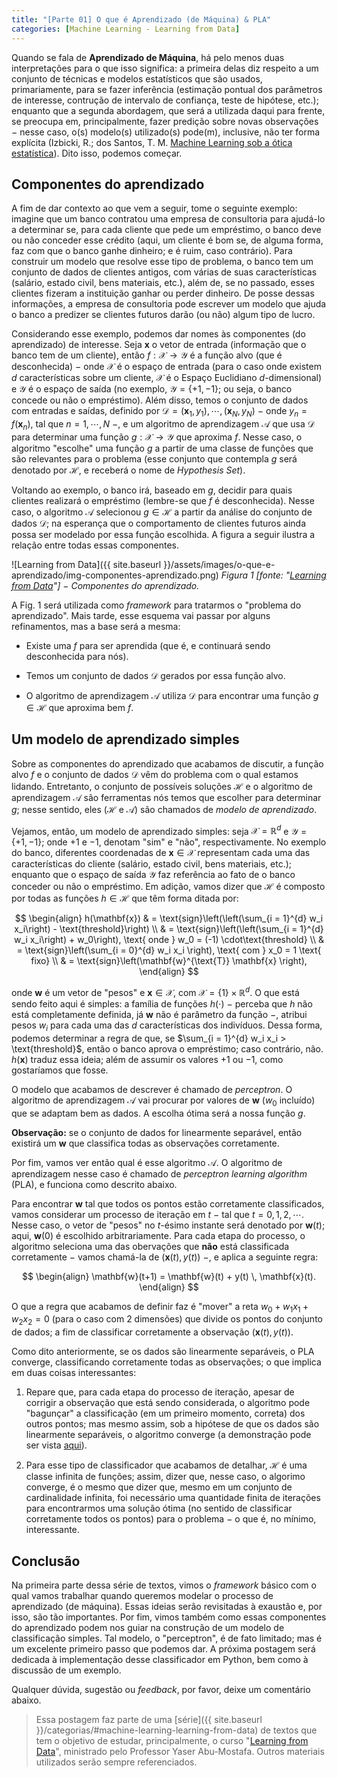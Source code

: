 ```yaml
---
title: "[Parte 01] O que é Aprendizado (de Máquina) & PLA"
categories: [Machine Learning - Learning from Data]
---
```




Quando se fala de **Aprendizado de Máquina**, há pelo menos duas interpretações para o que isso significa: a primeira delas diz respeito a um conjunto de técnicas e modelos estatísticos que são usados, primariamente, para se fazer inferência (estimação pontual dos parâmetros de interesse, contrução de intervalo de confiança, teste de hipótese, etc.); enquanto que a segunda abordagem, que será a utilizada daqui para frente, se preocupa em, principalmente, fazer predição sobre novas observações $-$ nesse caso, o(s) modelo(s) utilizado(s) pode(m), inclusive, não ter forma explícita (Izbicki, R.; dos Santos, T. M. [Machine Learning sob a ótica estatística](http://www.work.caltech.edu/telecourse.html)). Dito isso, podemos começar.

## Componentes do aprendizado

A fim de dar contexto ao que vem a seguir, tome o seguinte exemplo: imagine que um banco contratou uma empresa de consultoria para ajudá-lo a determinar se, para cada cliente que pede um empréstimo, o banco deve ou não conceder esse crédito (aqui, um cliente é bom se, de alguma forma, faz com que o banco ganhe dinheiro; e é ruim, caso contrário). Para construir um modelo que resolve esse tipo de problema, o banco tem um conjunto de dados de clientes antigos, com várias de suas características (salário, estado civil, bens materiais, etc.), além de, se no passado, esses clientes fizeram a instituição ganhar ou perder dinheiro. De posse dessas informações, a empresa de consultoria pode escrever um modelo que ajuda o banco a predizer se clientes futuros darão (ou não) algum tipo de lucro.

Considerando esse exemplo, podemos dar nomes às componentes (do aprendizado) de interesse. Seja $\mathbf{x}$ o vetor de entrada (informação que o banco tem de um cliente), então $f: \mathcal{X} \longrightarrow \mathcal{Y}$ é a função alvo (que é desconhecida) $-$ onde $\mathcal{X}$ é o espaço de entrada (para o caso onde existem $d$ características sobre um cliente, $\mathcal{X}$ é o Espaço Euclidiano $d$-dimensional) e $\mathcal{Y}$ é o espaço de saída (no exemplo, $\mathcal{Y} = \lbrace +1, -1 \rbrace$; ou seja, o banco concede ou não o empréstimo). Além disso, temos o conjunto de dados com entradas e saídas, definido por $\mathcal{D} = (\mathbf{x}_1, y_1), \cdots, (\mathbf{x}_N, y_N)$ $-$ onde $y_n = f(\mathbf{x}_n)$, tal que $n = 1, \cdots, N$ $-$, e um algoritmo de aprendizagem $\mathcal{A}$ que usa $\mathcal{D}$ para determinar uma função $g: \mathcal{X} \longrightarrow \mathcal{Y}$ que aproxima $f$. Nesse caso, o algoritmo "escolhe" uma função $g$ a partir de uma classe de funções que são relevantes para o problema (esse conjunto que contempla $g$ será denotado por $\mathcal{H}$, e receberá o nome de *Hypothesis Set*).

Voltando ao exemplo, o banco irá, baseado em $g$, decidir para quais clientes realizará o empréstimo (lembre-se que $f$ é desconhecida). Nesse caso, o algoritmo $\mathcal{A}$ selecionou $g \in \mathcal{H}$ a partir da análise do conjunto de dados $\mathcal{D}$; na esperança que o comportamento de clientes futuros ainda possa ser modelado por essa função escolhida. A figura a seguir ilustra a relação entre todas essas componentes.

![Learning from Data]({{ site.baseurl }}/assets/images/o-que-e-aprendizado/img-componentes-aprendizado.png)
*Figura 1 \[fonte: "[Learning from Data](http://www.work.caltech.edu/textbook.html)"\] $-$ Componentes do aprendizado.*

A Fig. 1 será utilizada como *framework* para tratarmos o "problema do aprendizado". Mais tarde, esse esquema vai passar por alguns refinamentos, mas a base será a mesma: 

+ Existe uma $f$ para ser aprendida (que é, e continuará sendo desconhecida para nós).

+ Temos um conjunto de dados $\mathcal{D}$ gerados por essa função alvo.

+ O algoritmo de aprendizagem $\mathcal{A}$ utiliza $\mathcal{D}$ para encontrar uma função $g \in \mathcal{H}$ que aproxima bem $f$. 

## Um modelo de aprendizado simples

Sobre as componentes do aprendizado que acabamos de discutir, a função alvo $f$ e o conjunto de dados $\mathcal{D}$ vêm do problema com o qual estamos lidando. Entretanto, o conjunto de possíveis soluções $\mathcal{H}$ e o algoritmo de aprendizagem $\mathcal{A}$ são ferramentas nós temos que escolher para determinar $g$; nesse sentido, eles ($\mathcal{H}$ e $\mathcal{A}$) são chamados de *modelo de aprendizado*.

Vejamos, então, um modelo de aprendizado simples: seja $\mathcal{X} = \mathbb{R}^d$ e $\mathcal{Y} = \lbrace +1, -1 \rbrace$; onde $+1$ e $-1$, denotam "sim" e "não", respectivamente. No exemplo do banco, diferentes coordenadas de $\mathbf{x} \in \mathcal{X}$ representam cada uma das características do cliente (salário, estado civil, bens materiais, etc.); enquanto que o espaço de saída $\mathcal{Y}$ faz referência ao fato de o banco conceder ou não o empréstimo. Em adição, vamos dizer que $\mathcal{H}$ é composto por todas as funções $h \in \mathcal{H}$ que têm forma ditada por:

$$
\begin{align}
h(\mathbf{x}) & = \text{sign}\left(\left(\sum_{i = 1}^{d} w_i x_i\right) - \text{threshold}\right) \\
              & = \text{sign}\left(\left(\sum_{i = 1}^{d} w_i x_i\right) + w_0\right), \text{ onde } w_0 = (-1) \cdot\text{threshold} \\
              & = \text{sign}\left(\sum_{i = 0}^{d} w_i x_i \right), \text{ com } x_0 = 1 \text{ fixo} \\
              & = \text{sign}\left(\mathbf{w}^{\text{T}} \mathbf{x} \right),
\end{align}
$$

onde $\mathbf{w}$ é um vetor de "pesos" e $\mathbf{x} \in \mathcal{X}$, com $\mathcal{X} = \lbrace 1 \rbrace \times \mathbb{R}^d$. O que está sendo feito aqui é simples: a família de funções $h(\cdot)$ $-$ perceba que $h$ não está completamente definida, já $\textbf{w}$ não é parâmetro da função $-$, atribui pesos $w_i$ para cada uma das $d$ características dos indivíduos. Dessa forma, podemos determinar a regra de que, se $\sum_{i = 1}^{d} w_i x_i > \text{threshold}$, então o banco aprova o empréstimo; caso contrário, não. $h(\mathbf{x})$ traduz essa ideia; além de assumir os valores $+1$ ou $-1$, como gostaríamos que fosse.

O modelo que acabamos de descrever é chamado de *perceptron*. O algoritmo de aprendizagem $\mathcal{A}$ vai procurar por valores de $\mathbf{w}$ ($w_0$ incluído) que se adaptam bem as dados. A escolha ótima será a nossa função $g$.

**Observação:** se o conjunto de dados for linearmente separável, então existirá um $\mathbf{w}$ que classifica todas as observações corretamente.

Por fim, vamos ver então qual é esse algoritmo $\mathcal{A}$. O algoritmo de aprendizagem nesse caso é chamado de *perceptron learning algorithm* (PLA), e funciona como descrito abaixo.

Para encontrar $\mathbf{w}$ tal que todos os pontos estão corretamente classificados, vamos considerar um processo de iteração em $t$ $-$ tal que $t = 0, 1, 2, \cdots$. Nesse caso, o vetor de "pesos" no $t$-ésimo instante será denotado por $\mathbf{w}(t)$; aqui, $\mathbf{w}(0)$ é escolhido arbitrariamente. Para cada etapa do processo, o algoritmo seleciona uma das obervações que **não** está classificada corretamente $-$ vamos chamá-la de $(\mathbf{x}(t), y(t))$ $-$, e aplica a seguinte regra:

$$
\begin{align}
\mathbf{w}(t+1) = \mathbf{w}(t) + y(t) \, \mathbf{x}(t).
\end{align}
$$

O que a regra que acabamos de definir faz é "mover" a reta $w_0 + w_1 x_1 + w_2 x_2 = 0$ (para o caso com $2$ dimensões) que divide os pontos do conjunto de dados; a fim de classificar corretamente a observação $(\mathbf{x}(t), y(t))$. 

Como dito anteriormente, se os dados são linearmente separáveis, o PLA converge, classificando corretamente todas as observações; o que implica em duas coisas interessantes:

1. Repare que, para cada etapa do processo de iteração, apesar de corrigir a observação que está sendo considerada, o algoritmo pode "bagunçar" a classificação (em um primeiro momento, correta) dos outros pontos; mas mesmo assim, sob a hipótese de que os dados são linearmente separáveis, o algoritmo converge (a demonstração pode ser vista [aqui](http://www.cs.columbia.edu/~mcollins/courses/6998-2012/notes/perc.converge.pdf)).

2. Para esse tipo de classificador que acabamos de detalhar, $\mathcal{H}$ é uma classe infinita de funções; assim, dizer que, nesse caso, o algorimo converge, é o mesmo que dizer que, mesmo em um conjunto de cardinalidade infinita, foi necessário uma quantidade finita de iterações para encontrarmos uma solução ótima (no sentido de classificar corretamente todos os pontos) para o problema $-$ o que é, no mínimo, interessante.

## Conclusão

Na primeira parte dessa série de textos, vimos o *framework* básico com o qual vamos trabalhar quando queremos modelar o processo de aprendizado (de máquina). Essas ideias serão revisitadas à exaustão e, por isso, são tão importantes. Por fim, vimos também como essas componentes do aprendizado podem nos guiar na construção de um modelo de classificação simples. Tal modelo, o "perceptron", é de fato limitado; mas é um excelente primeiro passo que podemos dar. A próxima postagem será dedicada à implementação desse classificador em Python, bem como à discussão de um exemplo.

Qualquer dúvida, sugestão ou *feedback*, por favor, deixe um comentário abaixo.

> Essa postagem faz parte de uma [série]({{ site.baseurl }}/categorias/#machine-learning-learning-from-data) de textos que tem o objetivo de estudar, principalmente, o curso "[Learning from Data](http://www.work.caltech.edu/telecourse.html)", ministrado pelo Professor Yaser Abu-Mostafa. Outros materiais utilizados serão sempre referenciados.